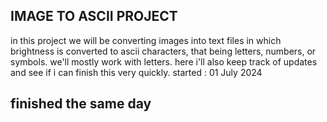 ## IMAGE TO ASCII PROJECT
in this project we will be converting images into text files in which brightness is converted to ascii characters, that being letters, numbers, or symbols.
we'll mostly work with letters.
here i'll also keep track of updates and see if i can finish this very quickly.
started : 01 July 2024
## finished the same day